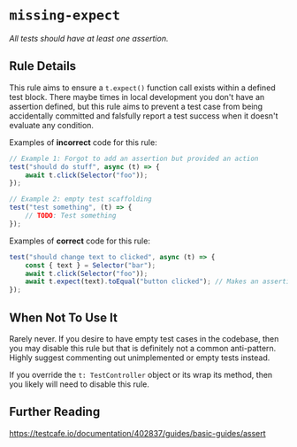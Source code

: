# `missing-expect`

_All tests should have at least one assertion._

## Rule Details

This rule aims to ensure a `t.expect()` function call exists within a defined
test block. There maybe times in local development you don't have an assertion
defined, but this rule aims to prevent a test case from being accidentally
committed and falsfully report a test success when it doesn't evaluate any
condition.

Examples of **incorrect** code for this rule:

```js
// Example 1: Forgot to add an assertion but provided an action
test("should do stuff", async (t) => {
    await t.click(Selector("foo"));
});

// Example 2: empty test scaffolding
test("test something", (t) => {
    // TODO: Test something
});
```

Examples of **correct** code for this rule:

```js
test("should change text to clicked", async (t) => {
    const { text } = Selector("bar");
    await t.click(Selector("foo"));
    await t.expect(text).toEqual("button clicked"); // Makes an assertion
});
```

## When Not To Use It

Rarely never. If you desire to have empty test cases in the codebase, then you
may disable this rule but that is definitely not a common anti-pattern. Highly
suggest commenting out unimplemented or empty tests instead.

If you override the `t: TestController` object or its wrap its method, then you
likely will need to disable this rule.

## Further Reading

<https://testcafe.io/documentation/402837/guides/basic-guides/assert>
